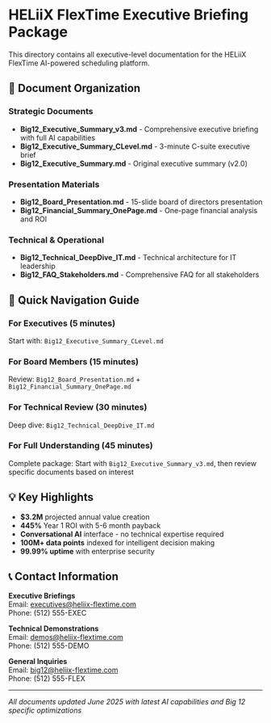 # HELiiX FlexTime Executive Briefing Package

This directory contains all executive-level documentation for the HELiiX FlexTime AI-powered scheduling platform.

## 📁 Document Organization

### Strategic Documents
- **Big12_Executive_Summary_v3.md** - Comprehensive executive briefing with full AI capabilities
- **Big12_Executive_Summary_CLevel.md** - 3-minute C-suite executive brief
- **Big12_Executive_Summary.md** - Original executive summary (v2.0)

### Presentation Materials  
- **Big12_Board_Presentation.md** - 15-slide board of directors presentation
- **Big12_Financial_Summary_OnePage.md** - One-page financial analysis and ROI

### Technical & Operational
- **Big12_Technical_DeepDive_IT.md** - Technical architecture for IT leadership
- **Big12_FAQ_Stakeholders.md** - Comprehensive FAQ for all stakeholders

## 🎯 Quick Navigation Guide

### For Executives (5 minutes)
Start with: `Big12_Executive_Summary_CLevel.md`

### For Board Members (15 minutes)
Review: `Big12_Board_Presentation.md` + `Big12_Financial_Summary_OnePage.md`

### For Technical Review (30 minutes)
Deep dive: `Big12_Technical_DeepDive_IT.md`

### For Full Understanding (45 minutes)
Complete package: Start with `Big12_Executive_Summary_v3.md`, then review specific documents based on interest

## 💡 Key Highlights

- **$3.2M** projected annual value creation
- **445%** Year 1 ROI with 5-6 month payback
- **Conversational AI** interface - no technical expertise required
- **100M+ data points** indexed for intelligent decision making
- **99.99% uptime** with enterprise security

## 📞 Contact Information

**Executive Briefings**  
Email: executives@heliix-flextime.com  
Phone: (512) 555-EXEC

**Technical Demonstrations**  
Email: demos@heliix-flextime.com  
Phone: (512) 555-DEMO

**General Inquiries**  
Email: big12@heliix-flextime.com  
Phone: (512) 555-FLEX

---

*All documents updated June 2025 with latest AI capabilities and Big 12 specific optimizations*